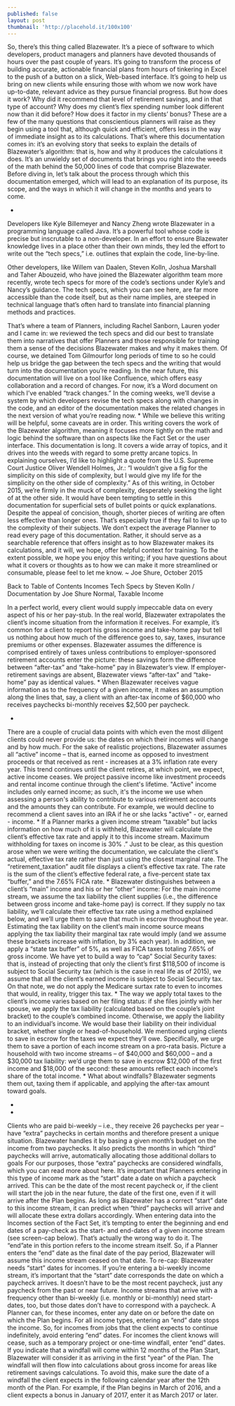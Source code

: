 ```yaml
---
published: false
layout: post
thumbnail: 'http://placehold.it/100x100'
---
```


So, there’s this thing called Blazewater.
It’s a piece of software to which developers, product managers and planners have devoted thousands of hours over the past couple of years. It’s going to transform the process of building accurate, actionable financial plans from hours of tinkering in Excel to the push of a button on a slick, Web-based interface. It’s going to help us bring on new clients while ensuring those with whom we now work have up-to-date, relevant advice as they pursue financial progress.
But how does it work? Why did it recommend that level of retirement savings, and in that type of account? Why does my client’s flex spending number look different now than it did before? How does it factor in my clients’ bonus? These are a few of the many questions that conscientious planners will raise as they begin using a tool that, although quick and efficient, offers less in the way of immediate insight as to its calculations.
That’s where this documentation comes in: it’s an evolving story that seeks to explain the details of Blazewater’s algorithm: that is, how and why it produces the calculations it does. It’s an unwieldy set of documents that brings you right into the weeds of the math behind the 50,000 lines of code that comprise Blazewater.
Before diving in, let’s talk about the process through which this documentation emerged, which will lead to an explanation of its purpose, its scope, and the ways in which it will change in the months and years to come.
 
*
Developers like Kyle Billemeyer and Nancy Zheng wrote Blazewater in a programming language called Java. It’s a powerful tool whose code is precise but inscrutable to a non-developer. In an effort to ensure Blazewater knowledge lives in a place other than their own minds, they led the effort to write out the “tech specs,” i.e. outlines that explain the code, line-by-line.

Other developers, like Willem van Daalen, Steven Kolln, Joshua Marshall and Taher Abouzeid, who have joined the Blazewater algorithm team more recently, wrote tech specs for more of the code’s sections under Kyle’s and Nancy’s guidance. The tech specs, which you can see here, are far more accessible than the code itself, but as their name implies, are steeped in technical language that’s often hard to translate into financial planning methods and practices.
 
That’s where a team of Planners, including Rachel Sanborn, Lauren yoder and I came in: we reviewed the tech specs and did our best to translate them into narratives that offer Planners and those responsible for training them a sense of the decisions Blazewater makes and why it makes them. Of course, we detained Tom Gilmourfor long periods of time to so he could help us bridge the gap between the tech specs and the writing that would turn into the documentation you’re reading.
In the near future, this documentation will live on a tool like Confluence, which offers easy collaboration and a record of changes. For now, it’s a Word document on which I’ve enabled “track changes.” In the coming weeks, we’ll devise a system by which developers revise the tech specs along with changes in the code, and an editor of the documentation makes the related changes in the next version of what you’re reading now.
*
While we believe this writing will be helpful, some caveats are in order. This writing covers the work of the Blazewater algorithm, meaning it focuses more tightly on the math and logic behind the software than on aspects like the Fact Set or the user interface. 
This documentation is long. It covers a wide array of topics, and it drives into the weeds with regard to some pretty arcane topics. In explaining ourselves, I’d like to highlight a quote from the U.S. Supreme Court Justice Oliver Wendell Holmes, Jr.: “I wouldn’t give a fig for the simplicity on this side of complexity, but I would give my life for the simplicity on the other side of complexity.” As of this writing, in October 2015, we’re firmly in the muck of complexity, desperately seeking the light of at the other side.
It would have been tempting to settle in this documentation for superficial sets of bullet points or quick explanations. Despite the appeal of concision, though, shorter pieces of writing are often less effective than longer ones. That’s especially true if they fail to live up to the complexity of their subjects. We don’t expect the average Planner to read every page of this documentation. Rather, it should serve as a searchable reference that offers insight as to how Blazewater makes its calculations, and it will, we hope, offer helpful context for training.
To the extent possible, we hope you enjoy this writing; if you have questions about what it covers or thoughts as to how we can make it more streamlined or consumable, please feel to let me know.
~ Joe Shure, October 2015

Back to Table of Contents
Incomes 
Tech Specs by Steven Kolln / Documentation by Joe Shure
Normal, Taxable Income
 
In a perfect world, every client would supply impeccable data on every aspect of his or her pay-stub. In the real world, Blazewater extrapolates the client’s income situation from the information it receives.
For example, it’s common for a client to report his gross income and take-home pay but tell us nothing about how much of the difference goes to, say, taxes, insurance premiums or other expenses. Blazewater assumes the difference is comprised entirely of taxes unless contributions to employer-sponsored retirement accounts enter the picture: these savings form the difference between “after-tax” and “take-home” pay in Blazewater’s view.
If employer-retirement savings are absent, Blazewater views “after-tax” and “take-home” pay as identical values.
*
When Blazewater receives vague information as to the frequency of a given income, it makes an assumption along the lines that, say, a client with an after-tax income of $60,000 who receives paychecks bi-monthly receives $2,500 per paycheck.
 
*
 
There are a couple of crucial data points with which even the most diligent clients could never provide us: the dates on which their incomes will change and by how much.
For the sake of realistic projections, Blazewater assumes all “active” income – that is, earned income as opposed to investment proceeds or that received as rent - increases at a 3% inflation rate every year. This trend continues until the client retires, at which point, we expect, active income ceases. We project passive income like investment proceeds and rental income continue through the client's lifetime.
"Active" income includes only earned income; as such, it's the income we use when assessing a person's ability to contribute to various retirement accounts and the amounts they can contribute. For example, we would decline to recommend a client saves into an IRA if he or she lacks "active" - or, earned - income. 
*
If a Planner marks a given income stream “taxable” but lacks information on how much of it is withheld, Blazewater will calculate the client’s effective tax rate and apply it to this income stream. Maximum withholding for taxes on income is 30% .” Just to be clear, as this question arose when we were writing the documentation, we calculate the client's actual, effective tax rate rather than just using the closest marginal rate. 
 The “retirement_taxation” audit file displays a client’s effective tax rate. The rate is the sum of the client’s effective federal rate, a five-percent state tax “buffer,” and the 7.65% FICA rate.
 *
Blazewater distinguishes between a client’s “main” income and his or her “other” income:
For the main income stream, we assume the tax liability the client supplies (i.e., the difference between gross income and take-home pay) is correct. If they supply no tax liability, we’ll calculate their effective tax rate using a method explained below, and we’ll urge them to save that much in escrow throughout the year.
Estimating the tax liability on the client’s main income source means applying the tax liability their marginal tax rate would imply (and we assume these brackets increase with inflation, by 3% each year). In addition, we apply a “state tax buffer” of 5%, as well as  FICA taxes totaling 7.65% of gross income.
We have yet to build a way to “cap” Social Security taxes: that is, instead of projecting that only the client’s first $118,500 of income is subject to Social Security tax (which is the case in real life as of 2015), we assume that all the client’s earned income is subject to Social Security tax. On that note, we do not apply the Medicare surtax rate to even to incomes that would, in reality, trigger this tax.
*
The way we apply total taxes to the client’s income varies based on her filing status: if she files jointly with her spouse, we apply the tax liability (calculated based on the couple’s joint bracket) to the couple’s combined income. Otherwise, we apply the liability to an individual’s income. We would base their liability on their individual bracket, whether single or head-of-household.
We mentioned urging clients to save in escrow for the taxes we expect they’ll owe. Specifically, we urge them to save a portion of each income stream on a pro-rata basis. Picture a household with two income streams – of $40,000 and $60,000 – and a $30,000 tax liability: we’d urge them to save in escrow $12,000 of the first income and $18,000 of the second: these amounts reflect each income’s share of the total income.
*
What about windfalls? Blazewater segments them out, taxing them if applicable, and applying the after-tax amount toward goals. 
 
 
*
*
Clients who are paid bi-weekly – i.e., they receive 26 paychecks per year – have “extra” paychecks in certain months and therefore present a unique situation. Blazewater handles it by basing a given month’s budget on the income from two paychecks. It also predicts the months in which “third” paychecks will arrive, automatically allocating those additional dollars to goals For our purposes, those “extra” paychecks are considered windfalls, which you can read more about here.
It’s important that Planners entering in this type of income mark as the “start” date a date on which a paycheck arrived. This can be the date of the most recent paycheck or, if the client will start the job in the near future, the date of the first one, even if it will arrive after the Plan begins. As long as Blazewater has a correct “start” date to this income stream, it can predict when “third” paychecks will arrive and will allocate these extra dollars accordingly.
When entering data into the Incomes section of the Fact Set, it’s tempting to enter the beginning and end dates of a pay-check as the start- and end-dates of a given income stream (see screen-cap below). That’s actually the wrong way to do it. The “end”ate in this portion refers to the income stream itself. So, if a Planner enters the “end” date as the final date of the pay period, Blazewater will assume this income stream ceased on that date.
To re-cap: Blazewater needs “start” dates for incomes. If you’re entering a bi-weekly income stream, it’s important that the “start” date corresponds the date on which a paycheck arrives. It doesn’t have to be the most recent paycheck, just any paycheck from the past or near future.
Income streams that arrive with a frequency other than bi-weekly (i.e. monthly or bi-monthly) need start-dates, too, but those dates don’t have to correspond with a paycheck. A Planner can, for these incomes, enter any date on or before the date on which the Plan begins.
For all income types, entering an “end” date stops the income. So, for incomes from jobs that the client expects to continue indefinitely, avoid entering “end” dates.  For incomes the client knows will cease, such as a temporary project or one-time windfall, enter “end” dates. If you indicate that a windfall will come within 12 months of the Plan Start, Blazewater will consider it as arriving in the first "year" of the Plan. The windfall will then flow into calculations about gross income for areas like retirement savings calculations. To avoid this, make sure the date of a windfall the client expects in the following calendar year after the 12th month of the Plan. 
For example, if the Plan begins in March of 2016, and a client expects a bonus in January of 2017, enter it as March 2017 or later.
